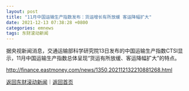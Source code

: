 ```yaml
---
layout: post
title: "11月中国运输生产指数发布：货运增长有所放缓 客运降幅扩大"
date: 2021-12-13 07:38:28 +0800
categories: emnews
tags: 东财滚动新闻
---
```


据央视新闻消息，交通运输部科学研究院13日发布的中国运输生产指数CTSI显示，11月中国运输生产指数总体呈现“货运有所放缓、客运降幅扩大”的特点。

<http://finance.eastmoney.com/news/1350,202112132210881268.html>

[返回东财滚动新闻](//finews.withounder.com/emnews/)｜[返回首页](//finews.withounder.com/)
